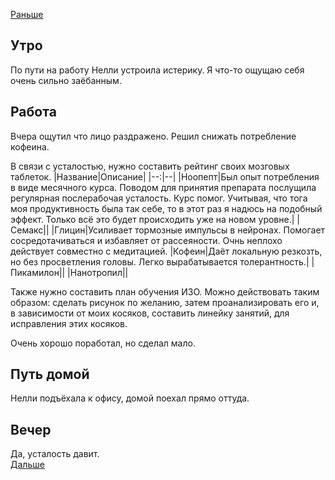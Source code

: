[Раньше](2021.03.17.md)  
## Утро
По пути на работу Нелли устроила истерику. Я что-то ощущаю себя очень сильно заёбанным.
## Работа
Вчера ощутил что лицо раздражено. Решил снижать потребление кофеина. 

В связи с усталостью, нужно составить рейтинг своих мозговых таблеток.
|Название|Описание|
|--:|--|
|Ноопепт|Был опыт потребления в виде месячного курса. Поводом для принятия препарата послущила регулярная послерабочая усталость. Курс помог. Учитывая, что тога моя продуктивность была так себе, то в этот раз я надюсь на подобный эффект. Только всё это будет происходить уже на новом уровне.|
|Семакс||
|Глицин|Усиливает тормозные импульсы в нейронах. Помогает сосредотачиваться и избавляет от рассеяности. Очнь неплохо действует совместно с медитацией.
|Кофеин|Даёт локальную резкозть, но без просветления головы. Легко вырабатывается толерантность.|
|Пикамилон||
|Нанотропил||

Также нужно составить план обучения ИЗО. Можно действовать таким образом: сделать рисунок по желанию, затем проанализировать его и, в зависимости от моих косяков, составить линейку занятий, для исправления этих косяков.

Очень хорошо поработал, но сделал мало.
## Путь домой
Нелли подъёхала к офису, домой поехал прямо оттуда.
## Вечер
Да, усталость давит.  
[Дальше](2021.03.19.md)
